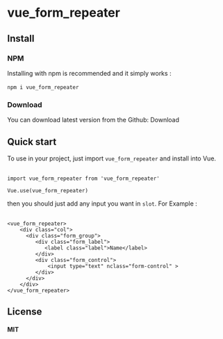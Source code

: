 # vue_form_repeater


## Install

### NPM
Installing with npm is recommended and it simply works :<br><br>
`npm i vue_form_repeater`

### Download
You can download latest version from the Github: Download

## Quick start
To use in your project, just import `vue_form_repeater` and install into Vue.<br><br>
```
import vue_form_repeater from 'vue_form_repeater'

Vue.use(vue_form_repeater)
```

then you should just add any input you want in `slot`. For Example :<br><br>
```
<vue_form_repeater>
    <div class="col">
      <div class="form_group">
         <div class="form_label">
            <label class="label">Name</label>
         </div>
         <div class="form_control">
             <input type="text" nclass="form-control" >
         </div>
      </div>
    </div>
</vue_form_repeater>

```

## License
#### MIT
